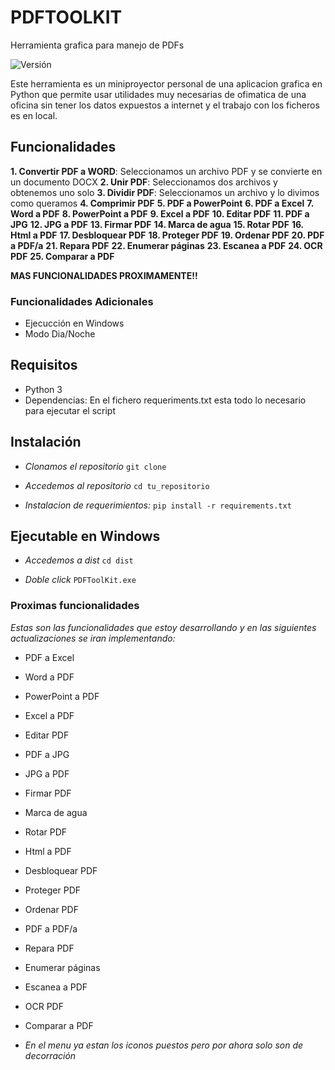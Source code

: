 # PDFTOOLKIT
Herramienta grafica para manejo de PDFs


![Versión](https://img.shields.io/badge/versión-0.1-blue.svg)

Este herramienta es un miniproyector personal de una aplicacion grafica en Python que permite usar utilidades muy necesarias de ofimatica de una oficina sin tener los datos expuestos a internet y el trabajo con los ficheros es en local.


## Funcionalidades
**1. Convertir PDF a WORD**: Seleccionamos un archivo PDF y se convierte en un documento DOCX
**2. Unir PDF**: Seleccionamos dos archivos y obtenemos uno solo<!-- Revisar **** -->
**3. Dividir PDF**: Seleccionamos un archivo y lo divimos como queramos<!-- Revisar **** -->
**4. Comprimir PDF** <!-- Revisar **** -->
**5. PDF a PowerPoint** <!-- Revisar **** -->
**6. PDF a Excel** <!-- No funciona **** -->
**7. Word a PDF** <!-- No funciona **** -->
**8. PowerPoint a PDF** <!-- No funciona **** -->
**9. Excel a PDF** <!-- No funciona **** -->
**10. Editar PDF** <!-- No funciona **** -->
**11. PDF a JPG** <!-- No funciona **** -->
**12. JPG a PDF** <!-- No funciona **** -->
**13. Firmar PDF** <!-- Revisar **** -->
**14. Marca de agua**  <!-- No funciona **** -->
**15. Rotar PDF** <!-- No funciona **** -->
**16. Html a PDF** <!-- No funciona **** -->
**17. Desbloquear PDF** <!-- No funciona **** -->
**18. Proteger PDF** <!-- No funciona **** -->
**19. Ordenar PDF** <!-- No funciona **** -->
**20. PDF a PDF/a** <!-- No funciona **** -->
**21. Repara PDF** <!-- No funciona **** -->
**22. Enumerar páginas** <!-- No funciona **** -->
**23. Escanea a PDF** <!-- No funciona **** -->
**24. OCR PDF** <!-- Revisar **** -->
**25. Comparar a PDF** <!-- No funciona **** -->

**MAS FUNCIONALIDADES PROXIMAMENTE!!**
<!-- - **Convertir PDF a PowerPoint** -->
<!-- - **** -->

### Funcionalidades Adicionales

- Ejecucción en Windows
- Modo Dia/Noche

## Requisitos

- Python 3
- Dependencias: En el fichero requeriments.txt esta todo lo necesario para ejecutar el script

## Instalación

- *Clonamos el repositorio*
```git clone```

- *Accedemos al repositorio*
```cd tu_repositorio```

- *Instalacion de requerimientos:*
```pip install -r requirements.txt```

## Ejecutable en Windows

- *Accedemos a dist*
```cd dist```

- *Doble click*
```PDFToolKit.exe```

### Proximas funcionalidades

*Estas son las funcionalidades que estoy desarrollando y en las siguientes actualizaciones se iran implementando:*


- PDF a Excel
- Word a PDF
- PowerPoint a PDF
- Excel a PDF
- Editar PDF
- PDF a JPG
- JPG a PDF
- Firmar PDF
- Marca de agua
- Rotar PDF
- Html a PDF
- Desbloquear PDF
- Proteger PDF
- Ordenar PDF
- PDF a PDF/a
- Repara PDF
- Enumerar páginas
- Escanea a PDF
- OCR PDF
- Comparar a PDF

- *En el menu ya estan los iconos puestos pero por ahora solo son de decorración*
